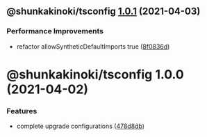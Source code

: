 ## @shunkakinoki/tsconfig [1.0.1](https://github.com/shunkakinoki/configurations/compare/@shunkakinoki/tsconfig@1.0.0...@shunkakinoki/tsconfig@1.0.1) (2021-04-03)

### Performance Improvements

- refactor allowSyntheticDefaultImports true ([8f0836d](https://github.com/shunkakinoki/configurations/commit/8f0836d49e88ab56ad436d82168a2e7e9e42f4ad))

# @shunkakinoki/tsconfig 1.0.0 (2021-04-02)

### Features

- complete upgrade configurations ([478d8db](https://github.com/shunkakinoki/configurations/commit/478d8db3afc1157e242d47bc9439256b18849952))
